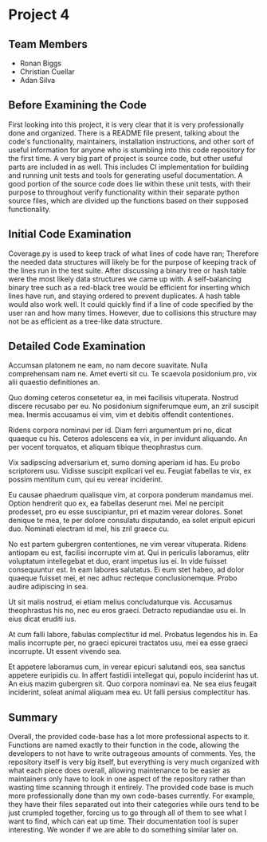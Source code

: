 
# Project 4

## Team Members

- Ronan Biggs
- Christian Cuellar
- Adan Silva

## Before Examining the Code

First looking into this project, it is very clear that it is very professionally done and organized. There is a README file present, talking about the code's functionality, maintainers, installation instructions, and other sort of useful information for anyone who is stumbling into this code repository for the first time. A very big part of project is source code, but other useful parts are included in as well. This includes CI implementation for building and running unit tests and tools for generating useful documentation. A good portion of the source code does lie within these unit tests, with their purpose to throughout verify functionality within their separate python source files, which are divided up the functions based on their supposed functionality.

## Initial Code Examination

Coverage.py is used to keep track of what lines of code have ran; Therefore the needed data structures will likely be for the purpose of keeping track of the lines run in the test suite. After discussing a binary tree or hash table were the most likely data structures we came up with. A self-balancing binary tree such as a red-black tree would be efficient for inserting which lines have run, and staying ordered to prevent duplicates. A hash table would also work well. It could quickly find if a line of code specified by the user ran and how many times. However, due to collisions this structure may not be as efficient as a tree-like data structure.

## Detailed Code Examination

Accumsan platonem ne eam, no nam decore suavitate. Nulla comprehensam
nam ne. Amet everti sit cu. Te scaevola posidonium pro, vix alii
quaestio definitiones an.

Quo doming ceteros consetetur ea, in mei facilisis vituperata. Nostrud
discere recusabo per eu. No posidonium signiferumque eum, an zril
suscipit mea. Inermis accusamus ei vim, vim et debitis offendit
contentiones.

Ridens corpora nominavi per id. Diam ferri argumentum pri no, dicat
quaeque cu his. Ceteros adolescens ea vix, in per invidunt aliquando. An
per vocent torquatos, et aliquam tibique theophrastus cum.

Vix sadipscing adversarium et, sumo doming aperiam id has. Eu probo
scriptorem usu. Vidisse suscipit explicari vel eu. Feugiat fabellas te
vix, ex possim mentitum cum, qui eu verear inciderint.

Eu causae phaedrum qualisque vim, at corpora ponderum mandamus
mei. Option hendrerit quo ex, ea fabellas deserunt mei. Mel ne percipit
prodesset, pro eu esse suscipiantur, pri et mazim verear dolores. Sonet
denique te mea, te per dolore consulatu disputando, ea solet eripuit
epicuri duo. Nominati electram id mel, his zril graece cu.

No est partem gubergren contentiones, ne vim verear vituperata. Ridens
antiopam eu est, facilisi incorrupte vim at. Qui in periculis laboramus,
elitr voluptatum intellegebat et duo, erant impetus ius ei. In vide
fuisset consequuntur est. In eam labores salutatus. Ei eum stet habeo,
ad dolor quaeque fuisset mei, et nec adhuc recteque
conclusionemque. Probo audire adipiscing in sea.

Ut sit malis nostrud, ei etiam melius concludaturque vis. Accusamus
theophrastus his no, nec eu eros graeci. Detracto repudiandae usu ei. In
eius dicat eruditi ius.

At cum falli labore, fabulas complectitur id mel. Probatus legendos his
in. Ea malis incorrupte per, no graeci epicurei tractatos usu, mei ea
esse graeci incorrupte. Ut essent vivendo sea.

Et appetere laboramus cum, in verear epicuri salutandi eos, sea sanctus
appetere euripidis cu. In affert fastidii intellegat qui, populo
inciderint has ut. An eius mazim gubergren sit. Quo corpora nominavi
ea. Ne sea eius feugait inciderint, soleat animal aliquam mea eu. Ut
falli persius complectitur has.

## Summary

Overall, the provided code-base has a lot more professional aspects to it.
Functions are named exactly to their function in the code, allowing the
developers to not have to write outrageous amounts of comments. Yes, the
repository itself is very big itself, but everything is very much organized with what each piece
does overall, allowing maintenance to be easier as maintainers only have to look in one
aspect of the repository rather than wasting time scanning through it entirely. The provided
code base is much more professionally done than my own code-bases currently. For example,
they have their files separated out into their categories while ours tend to be just crumpled together,
forcing us to go through all of them to see what I want to find, which can eat up time.
Their documentation tool is super interesting. We wonder if we are able to do something similar later on.
